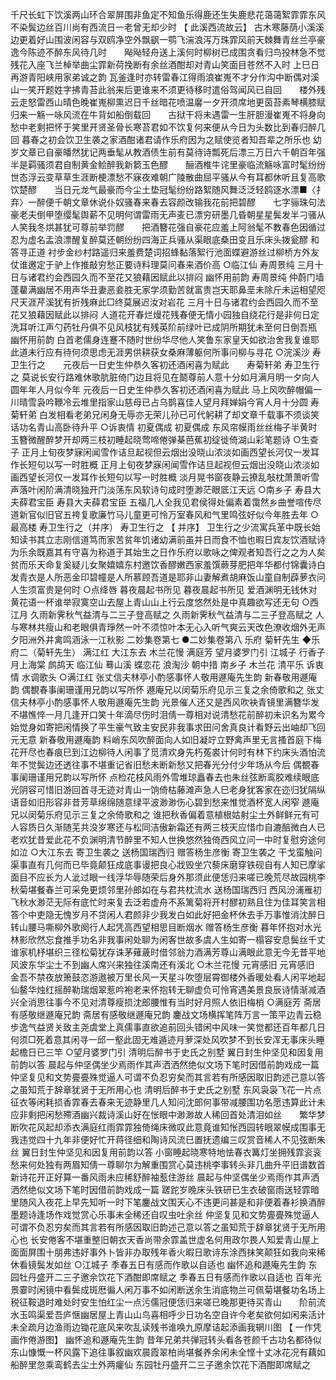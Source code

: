 <!-- { "loadSidebar": true } -->
千尺长虹下饮溪两山环合翠屏围非鱼定不知鱼乐得鹿还生失鹿悲花蔼蔼絮霏霏东风不染鬓边丝百川尚有西流日一老曾无却少时 【 此溪西流故云】
古木寒藤荫小溪溪边更着好山围波闲容与双鸥净空外飘飖一鹗飞湍浪泻万珠霏风前天棘舞青丝兰亭豪逸今陈迹不醉东风待几时　　飐飐轻舟送上溪何时柳树已成围贪看归鸟投林急不觉残花入座飞兰棹举曲尘霏新荷挽断有余丝酒酣却对青山笑面目苍然不入时
上巳日再游青阳峡用家弟诚之韵
瓦釜逢时亦转雷春江得雨浪崔嵬不才分作沟中断偶对溪山一笑开题姓字拂青苔此翁来后更谁来不须更待移时遣俗驾闻风已自回　　楼外残云走怒雷西山晴色晚崔嵬柳熏迟日千丝暗花喷温黁一夕开须席地更茵苔素琴横膝赋归来一觞一咏风流在牛背如船倒载回　　古狱干将未遇雷一生肝胆漫崔嵬不将身向愁中老剩把怀于笑里开贤圣骨长寒苔君如不饮复何来便从今日为头数比到春归醉几回
暮春之初会饮卫生袭之家酒酣诸君请作乐府因为之赋使览者知吾辈之所乐也
幼岁文章已自豪皤然犹记两垂髦从教酒债生前有莫待诗瓢死后漂三万日六千朝百年强半是羁骚须君自制黄金鲙醉我新篘玉色醪　　酾酒椎牛诧里豪临流觞咏富时髦纷纷世态浮云变草草生涯断梗漂愁不寐夜难朝广陵散曲屈平骚从今有耳都休听且复高歌饮楚醪　　当日元龙气最豪而今尘土垫冠髦纷纷路絮随风舞泛泛轻鸥逐水漂■〈扌弃〉一醉便千朝文章休说仆奴骚春来春去容颜改输我花前把碧醪　　七字骊珠句法豪老夫倒甲堕缨髦舆薪不见明何谓雷雨无声麦已漂穷研墨几昏朝星星鬓发半刁骚从人笑我冬烘甚犹可尊前举罚醪　　把酒簪花强自豪花应羞上阿翁髦不教春色因循过忍为虚名盂浪漂醒复醉莫还朝纷纷四海正兵骚从渠眼底桑田变且乐床头拨瓮醪
和答寻正道
衬步金纱村路遥归来羞费楚词招蜂黏落絮行池面蝶避游丝过柳桥方外友仗谁邀定于驴上作推敲穷愁正要诗料理莫问春来酒价高
○临江仙
寿周景纯
三月十日与诸君约会西园久而不至花又狼藉因赋此以排闷
幽怀用前韵
寿周景纯
仲蔚门墙蓬藋满幽居不用声华丑妻恶妾胜无家学须勤苦就富贵岂天耶鼻垩未除斤未运相望咫尺天涯芹溪犹有折残麻此□终莫展迟汝对岩花
三月十日与诸君约会西园久而不至花又狼藉因赋此以排闷
人道花开春烂熳花残春便无情小园独自绕花行是非何日定洗耳听江声勺药牡丹俱不见风枝犹有残英阶前绿叶已成阴所期犹未至何日倒吾瓶
幽怀用前韵
白首老儒身连蹇不随时世纷华尽他人笑鲁东家皇天如欲治舍我复谁耶此道未行应有待何须思虑无涯男供耕获女桑麻薄躯何所事问柳与寻花
○浣溪沙
寿卫生行之　　元夜后一日史生仲恭久客初还酒闲喜为赋此　　寿菊轩弟
寿卫生行之
莫说长安行路难休歌肮脏倚门边且将见在鬬尊前人意十分如月满月明一夕向人圆年年人月似今年
元夜后一日史生仲恭久客初还酒闲喜为赋此
马上风吹醉帽偏一川晴雪袅吟鞭冷云堆里指家山慈母已占乌鹊喜佳人望月拜婵娟今宵人月十分圆
寿菊轩弟
白发相看老弟兄闲身无辱亦无荣儿孙已可代躬耕了却文章千载事不须谈笑话功名青山高卧待升平
○诉衷情
初夏偶成
初夏偶成
东风帘幙雨丝丝梅子半黄时玉簪微醒醉梦开却两三枝初睡起晓莺啼倦弹棊芭蕉初绽徙倚湖山彩笔题诗
○生查子
正月上旬夜梦寐闲闻雪作诘旦起视但云烟出没晓山浓淡如画西望长河仅一发耳作长短句以写一时胜概
正月上旬夜梦寐闲闻雪作诘旦起视但云烟出没晓山浓淡如画西望长河仅一发耳作长短句以写一时胜概
淡月晃书窗夜静云撩乱敧枕萧萧听雪声落叶闲阶满清晓独开门淡荡东风软诗句成时堕渺茫眼厎江天远
○南乡子
寿县大夫薛君宝臣
寿县大夫薛君宝臣
五福几人全我见君侯得处偏素着霭然乡曲誉喧传尽道新官似旧官五袴复歌廉竹马儿童更可怜万室春风和气里鸣弦好似今年胜去年
○最高楼
寿卫生行之（并序）
寿卫生行之 【 并序】
卫生行之少流寓兵革中既长始知读书其立志刚信道笃而家苦贫年饥诸幼满前虽并日而食不恤也暇日宾友饮酒赋诗为乐余既嘉其有守喜为称道于其始生之日作乐府以歌咏之俾观者知吾行之之为人矣　　贫而乐天命复奚疑儿女聚嬉嬉东村邀饮香醪嫩西家羞馔蕨芽肥把年华都付锦囊诗白发青衣是人所恶金印碧幢是人所慕顾吾道是耶非山妻解煮胡麻饭山童自制薜萝衣问人生须富贵是何时
○点绛唇
暮夜晨起书所见
暮夜晨起书所见
爱酒渊明无钱休对黄花语一杯谁举寂寞空山去屋上青山山上行云度悠然处是中真趣欲写还无句
○西江月
久雨新霁秋气益清与二三子登高赋之
久雨新霁秋气益清与二三子登高赋之
人与寒林共瘦山和老眼俱青琤然一叶不须惊叶本无心入听气爽云天改色潦收烟外无声夕阳洲外井禽鸣涵泳一江秋影
二妙集卷第七
●二妙集卷第八
乐府
菊轩先生
◆乐府二（菊轩先生）
满江红
大江东去
木兰花慢
满庭芳
望月婆罗门引
江城子
行香子
月上海棠
鹧鸪天
临江仙
蓦山溪
蝶恋花
浪淘沙
朝中措
南乡子
木兰花
清平乐
诉衷情
水调歌头
○满江红
张丈信夫林亭小酌感事怀人敬用遯庵先生韵
新春敬用遯庵韵
偶覩春事阑珊谨用兄韵以写所怀
遯庵兄以闵菊乐府见示三复之余倚歌和之
张丈信夫林亭小酌感事怀人敬用遯庵先生韵
光景催人还又是西风吹袂青镜里满簪华发不堪憔悴一月几逢开口笑十年滴尽伤时泪倩一尊相对说清愁花前醉初未识名为累今始觉身如寄把闲情换了平生豪气致主安民非我事求田问舍真良计看野云出岫却飞回元无意
新春敬用遯庵韵
料峭东风吹醉面向人如旧凝竚立野禽声里无言搔首庭下梅花开尽也春痕巳到江边柳待人闲事了觅清欢身先朽菟裘计何时有林下约床头酒怕流年不觉鬓边还透往事不堪重记省旧愁未断新愁又把春光分付少年场从今后
偶覩春事阑珊谨用兄韵以写所怀
点检花枝风雨外雪堆琼矗春去也朱丝弦断鸾胶难续眼底光阴容可惜旧游回首寻无迹对青山一饷倚枯藤滩声急人巳老身犹客家在迩归犹隔纵语音如旧形容非昔芳草绵绵随意绿平波渺渺伤心碧到愁来惟觉酒杯宽人闲窄
遯庵兄以闵菊乐府见示三复之余倚歌和之
谁把秋香偏着意植根姑射尘土外鲜鲜元有可人容质日久渐随芜共没岁寒还与松同洁傲新霜还有两三枝天应惜巾自漉醅微白人已老欢犹昔爱此花不负渊明清节醉里不知人世换悠然独倚西风立问一中时复慰穷途何如泣
○大江东去
寄卫生袭之
送杨国瑞西归
赠答杨生彦衡
寄卫生袭之
干戈蛮触问渠事直有几何而已毕竟颠狂成底事谩把良心戕毁坐穴藜床磨穿铁砚自有人知已摩挲面目不应长为人泚过眼一线浮华辱随荣后身外那须此便恁归来嗟已晚荒尽故园桃李秋菊堪餐春兰可采免更烦邻里孙郎如在与君共枕流水
送杨国瑞西归
西风汾浦雁初飞秋水渺茫无际有底忙时来复去泛若虚舟不系篱菊将开村醪初熟且住为佳耳笑言相答个中吏隐无愧岁月不贷闲人君颜非少我发白如此好把金杯休去手万事惟消沈醉日转山腰马嘶柳外歌阕行人起凭高西望相思目断烟水
赠答杨生彦衡
暮年怀抱对水光林影欣然忘食推手功名非我事闲处聊为闲客世故多虞人生如寄一榻容安息鬓丝千丈谁家机杼堪织三径松菊犹存诛茅薙薉时借邻翁力酒满芳尊山满眼此意无今无昔平地风波东华尘土不到幽人席兴来独往溪南还有溪北
○木兰花慢
元宵感旧
元宵感旧
金吾不禁夜放箫鼓恣游遨被万里长风一天星斗吹堕层霄御楼外香暖处看人闲平地起仙鳌华烛红摇醉勒瑞烟翠惹吟袍老来怀抱转无聊虚负可怜宵遇美景良辰诗情渐减酒兴全消思往事今不见对清尊瘦损沈郎腰惟有当时好月照人依旧梅梢
○满庭芳
斋居有感敬继遯庵兄韵
斋居有感敬继遯庵兄韵
鏖战文场横挥笔阵万言一策平边青云稳步逸气益贤关致主尧虞堂上真儒事直欲追前回头错闲中风味一笑觉都还百年都几日何须□死着意其闲寻一邱一壑此固无难遁迹月萝深处风吹梦不到长安浑无事床头睡起檐日已三竿
○望月婆罗门引
清明后醉书于史氏之别墅
翼日封生仲坚见和因复用前韵以答
晨起与仲坚偶坐少焉雨作其声洒洒然绝似文场下笔时因借前韵戏成一篇
仲坚复见和文势亹亹殊觉逼人可谓不负忍穷矣而其言若有所感因取旧韵述己意以答之虽知荒于辞章犹贤于无所用心也
清明后醉书于史氏之别墅
东风袅袅飞花一片点征衣等闲耗损香霏春去春来无迹静里几人知问沈郎何事带减腰围功名愿违算此计未应非剩把闲愁殢酒幽兴裁诗溪山好在怅眼中渺渺故人稀回首处清泪如丝　　繁华梦断吹花风起却添衣满庭红雨霏霏独倚绳床微叹此意竟谁知怅西园转眼翠幙成围事无我违觉四十九年非便好忙开蒋径细和陶诗风流巳置抚遗编三叹赏音稀人不见弦断朱丝
翼日封生仲坚见和因复用前韵以答
小窗睡起晓寒特地怯春衣篝灯坐拥残霏衮衮愁来何处独有两眉知倩一尊聊尔为解重围赏心莫违桃李事转头非几曲升平旧谱数首新诗花开正好算一番风雨未应稀舒醉袖惹住游丝
晨起与仲坚偶坐少焉雨作其声洒洒然绝似文场下笔时因借前韵戏成一篇
蹉跎岁晚床头铁研已生衣破窗雨送轻霏暗里随风入夜花上早先知听一时下笔鏖战文围天心不违更问甚是和非便着春衫换酒醉墨题诗逢场作戏觉赏心乐事未全稀还自叹虫吐余丝
仲坚复见和文势亹亹殊觉逼人可谓不负忍穷矣而其言若有所感因取旧韵述己意以答之虽知荒于辞章犹贤于无所用心也
长安倦客不堪重整旧朝衣天香尚带余霏盖世虚名何用政尔畏人知爱青山屋上面面屏围十朋弗违好事外卜皆非办取残年香火暇日歌诗东涂西抹笑颠狂如我向来稀休看镜鬓发如丝
○江城子
季春五日有感而作歌以自适也
幽怀追和遯庵先生韵
东园牡丹盛开二三子邀余饮花下酒酣即席赋之
季春五日有感而作歌以自适也
百年光景霎时闲镜中看鬓成斑厯徧人闲万事不如闲断送余生消底物兰可佩菊堪餐功名场上税征鞍退时难处时安生怕红尘一点污儒冠便恁归来嗟已晚那更待买青山　　阶前流水玉鸣渠爱吾庐惬幽居屋上青山山鸟喜相呼少日功名空自许今老矣欲何如闲来活计未全疏月边渔雨边锄花底风来吹乱读残书谁唤九原摩诘起添画我辋川图 【 一作凭画作倦游图】
幽怀追和遯庵先生韵
昔年兄弟共弹冠转头看各苍颜千古功名都待似东山慷慨一杯风露下追往事叙幽欢晨霞翠柏尚堪餐养余闲未全悭十丈冰花况有藕如船醉里忽乘鸾鹤去尘土外两癯仙
东园牡丹盛开二三子邀余饮花下酒酣即席赋之

